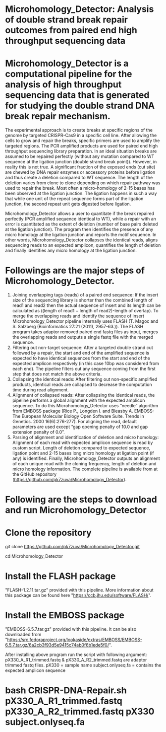 # Microhomology_Detector: Analysis of double strand break repair outcomes from paired end high throughput sequencing data

# Microhomology_Detector is a computational pipeline for the analysis of high throughput sequencing data that is generated for studying the double strand DNA break repair mechanism. 

The experimental approach is to create breaks at specific regions of the genome by targeted CRISPR-Cas9 in a specific cell line. After allowing the cells to grow and repair the breaks, specific primers are used to amplify the targeted regions. The PCR amplified products are used for paired end high throughput sequencing library preparation.  In an ideal situation breaks are assumed to be repaired perfectly (without any mutation compared to WT sequence at the ligation junction (double strand break point)). However, in reality this is not true. A significant fraction of the exposed ends (cut site) are chewed by DNA repair enzymes or accessory proteins before ligation and thus create a deletion compared to WT sequence. The length of the deletion varies from clone to clone depending on which repair pathway was used to repair the break. Most often a micro-homology of 2-15 bases has been observed at the ligation junction. The ligation happens in such a way that while one unit of the repeat sequence forms part of the ligation junction, the second repeat unit gets digested before ligation. 

Microhomology_Detector allows a user to quantitate if the break repaired perfectly (PCR amplified sequence identical to WT), while a repair with an error is quantitated as the extent of deletion (number of base pairs deleted at the ligation junction).  The program then identifies the presence of any micro homology at the ligation junction and reports the motif sequence. In other words, Microhomology_Detector collapses the identical reads, aligns sequencing reads to an expected amplicon, quantifies the length of deletion and finally identifies any micro homology at the ligation junction.

# Followings are the major steps of Microhomology_Detector.

1.	Joining overlapping tags (reads) of a paired end sequence: If the insert size of the sequencing library is shorter than the combined length of read1 and read2 then the actual sequence of insert and its length can be calculated as ((length of read1 + length of read2)-length of overlap). To merge the overlapping reads and identify the sequence of insert Microhomology_Detector pipeline internally uses FLASH (T. Magoc and S. Salzberg (Bioinformatics 27:21 (2011), 2957-63.)).   The FLASH program takes adaptor removed paired end fastq files as input, merges the overlapping reads and outputs a single fastq file with the merged sequence. 
2.	Filtering out non-target sequence: After a targeted double strand cut followed by a repair, the start and end of the amplified sequence is expected to have identical sequences from the start and end of the expected amplicon respectively (in this case 10bp was considered from each end). The pipeline filters out any sequence coming from the first step that does not match the above criteria. 
3.	Collapsing the identical reads: After filtering out non-specific amplified products, identical reads are collapsed to decrease the computation time during read alignment.
4.	Alignment of collapsed reads: After collapsing the identical reads, the pipeline performs a global alignment with the expected amplicon sequence. To do this Microhomology_Detector uses “needle” algorithm from EMBOSS package (Rice P., Longden I. and Bleasby A. EMBOSS: The European Molecular Biology Open Software Suite. Trends in Genetics. 2000 16(6):276-277). For aligning the read, default parameters are used except “gap opening penalty of 10.0 and gap extension penalty of 0.0”. 
5.	Parsing of alignment and identification of deletion and micro homology:  Alignment of each read with expected amplicon sequence is read by custom script. Length of deletion compared to expected sequence, ligation point and 2-15 bases long micro homology at ligation point (if any) is identified. Finally, Microhomology_Detector outputs an alignment of each unique read with the cloning frequency, length of deletion and micro homology information. The complete pipeline is available from at the GitHub repository (https://github.com/pk7zuva/Microhomology_Detector). 


# Following are the steps to download and run Microhomology_Detector

# Clone the repository

git clone https://github.com/pk7zuva/Microhomology_Detector.git

cd Microhomology_Detector

# Install the FLASH package

"FLASH-1.2.11.tar.gz" provided with this pipeline. More information about this package can be found here "https://ccb.jhu.edu/software/FLASH/".

# Install the EMBOSS package
"EMBOSS-6.5.7.tar.gz" provided with this pipeline. It can be also downloaded from "https://src.fedoraproject.org/lookaside/extras/EMBOSS/EMBOSS-6.5.7.tar.gz/6a2cb3f93d5e9415c74ab0f6b1ede5f0/".

After installing above program run the script with following argument:
pX330_A_R1_trimmed.fastq & pX330_A_R2_trimmed.fastq are adaptor trimmed fastq files.
pX330 = sample name
subject.onlyseq.fa = contains the expected amplicon sequence

# bash CRISPR-DNA-Repair.sh pX330_A_R1_trimmed.fastq pX330_A_R2_trimmed.fastq pX330 subject.onlyseq.fa 


